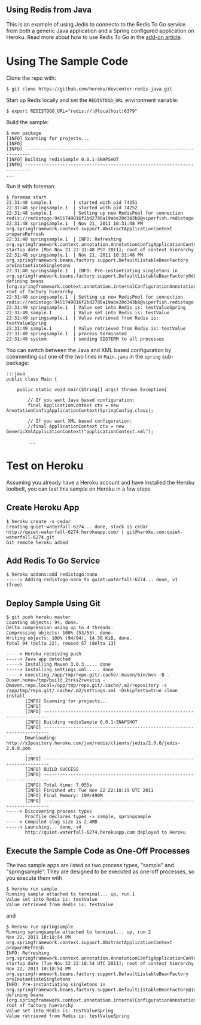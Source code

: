 ## Using Redis from Java

This is an example of using Jedis to connecto to the Redis To Go service from both a generic Java application and a Spring configured application on Heroku. Read more about how to use Redis To Go in the [add-on article](http://devcenter.heroku.com/articles/redistogo).

# Using The Sample Code

Clone the repo with:

    $ git clone https://github.com/heroku/devcenter-redis-java.git

Start up Redis locally and set the `REDISTOGO_URL` environment variable:

    $ export REDISTOGO_URL="redis://:@localhost:6379"

Build the sample:

    $ mvn package
    [INFO] Scanning for projects...
    [INFO]                                                                         
    [INFO] ------------------------------------------------------------------------
    [INFO] Building redisSample 0.0.1-SNAPSHOT
    [INFO] ------------------------------------------------------------------------
    ...

Run it with foreman:

    $ foreman start
    22:31:48 sample.1        | started with pid 74251
    22:31:48 springsample.1  | started with pid 74252
    22:31:48 sample.1        | Setting up new RedisPool for connection redis://redistogo:9451749016f2bd2780a19abe20d343b8@viperfish.redistogo.com:9411/
    22:31:48 springsample.1  | Nov 21, 2011 10:31:48 PM org.springframework.context.support.AbstractApplicationContext prepareRefresh
    22:31:48 springsample.1  | INFO: Refreshing org.springframework.context.annotation.AnnotationConfigApplicationContext@95c083: startup date [Mon Nov 21 22:31:48 PST 2011]; root of context hierarchy
    22:31:48 springsample.1  | Nov 21, 2011 10:31:48 PM org.springframework.beans.factory.support.DefaultListableBeanFactory preInstantiateSingletons
    22:31:48 springsample.1  | INFO: Pre-instantiating singletons in org.springframework.beans.factory.support.DefaultListableBeanFactory@d8d9850: defining beans [org.springframework.context.annotation.internalConfigurationAnnotationProcessor,org.springframework.context.annotation.internalAutowiredAnnotationProcessor,org.springframework.context.annotation.internalRequiredAnnotationProcessor,org.springframework.context.annotation.internalCommonAnnotationProcessor,springConfig,getJedisPool]; root of factory hierarchy
    22:31:48 springsample.1  | Setting up new RedisPool for connection redis://redistogo:9451749016f2bd2780a19abe20d343b8@viperfish.redistogo.com:9411/
    22:31:49 springsample.1  | Value set into Redis is: testValueSpring
    22:31:49 sample.1        | Value set into Redis is: testValue
    22:31:49 springsample.1  | Value retrieved from Redis is: testValueSpring
    22:31:49 sample.1        | Value retrieved from Redis is: testValue
    22:31:49 springsample.1  | process terminated
    22:31:49 system          | sending SIGTERM to all processes


You can switch between the Java and XML based configuration by commenting out one of the two lines in `Main.java` in the `spring` sub-package:

    :::java
    public class Main {

        public static void main(String[] args) throws Exception{

            // If you want Java based configuration:
    		final ApplicationContext ctx = new AnnotationConfigApplicationContext(SpringConfig.class);
    	
    		// If you want XML based configuration:
    		//final ApplicationContext ctx = new GenericXmlApplicationContext("applicationContext.xml");
        
            ...

# Test on Heroku

Assuming you already have a Heroku account and have installed the Heroku toolbelt, you can test this sample on Heroku in a few steps

## Create Heroku App

    $ heroku create -s cedar
    Creating quiet-waterfall-6274... done, stack is cedar
    http://quiet-waterfall-6274.herokuapp.com/ | git@heroku.com:quiet-waterfall-6274.git
    Git remote heroku added

## Add Redis To Go Service

    $ heroku addons:add redistogo:nano
    -----> Adding redistogo:nano to quiet-waterfall-6274... done, v1 (free)

## Deploy Sample Using Git

    $ git push heroku master
    Counting objects: 94, done.
    Delta compression using up to 4 threads.
    Compressing objects: 100% (53/53), done.
    Writing objects: 100% (94/94), 14.58 KiB, done.
    Total 94 (delta 22), reused 57 (delta 13)

    -----> Heroku receiving push
    -----> Java app detected
    -----> Installing Maven 3.0.3..... done
    -----> Installing settings.xml..... done
    -----> executing /app/tmp/repo.git/.cache/.maven/bin/mvn -B -Duser.home=/tmp/build_2trks2rwxstiq -Dmaven.repo.local=/app/tmp/repo.git/.cache/.m2/repository -s /app/tmp/repo.git/.cache/.m2/settings.xml -DskipTests=true clean install
           [INFO] Scanning for projects...
           [INFO]                                                                         
           [INFO] ------------------------------------------------------------------------
           [INFO] Building redisSample 0.0.1-SNAPSHOT
           [INFO] ------------------------------------------------------------------------
           Downloading: http://s3pository.heroku.com/jvm/redis/clients/jedis/2.0.0/jedis-2.0.0.pom
           ...
           [INFO] ------------------------------------------------------------------------
           [INFO] BUILD SUCCESS
           [INFO] ------------------------------------------------------------------------
           [INFO] Total time: 7.055s
           [INFO] Finished at: Tue Nov 22 22:18:19 UTC 2011
           [INFO] Final Memory: 10M/490M
           [INFO] ------------------------------------------------------------------------
    -----> Discovering process types
           Procfile declares types -> sample, springsample
    -----> Compiled slug size is 2.4MB
    -----> Launching... done, v4
           http://quiet-waterfall-6274.herokuapp.com deployed to Heroku

## Execute the Sample Code as One-Off Processes

The two sample apps are listed as two process types, "sample" and "springsample". They are designed to be executed as one-off processes, so you execute them with

    $ heroku run sample
    Running sample attached to terminal... up, run.1
    Value set into Redis is: testValue
    Value retrieved from Redis is: testValue

and

    $ heroku run springsample
    Running springsample attached to terminal... up, run.2
    Nov 22, 2011 10:18:54 PM org.springframework.context.support.AbstractApplicationContext prepareRefresh
    INFO: Refreshing org.springframework.context.annotation.AnnotationConfigApplicationContext@50a9ae05: startup date [Tue Nov 22 22:18:54 UTC 2011]; root of context hierarchy
    Nov 22, 2011 10:18:54 PM org.springframework.beans.factory.support.DefaultListableBeanFactory preInstantiateSingletons
    INFO: Pre-instantiating singletons in org.springframework.beans.factory.support.DefaultListableBeanFactory@1d10c424: defining beans [org.springframework.context.annotation.internalConfigurationAnnotationProcessor,org.springframework.context.annotation.internalAutowiredAnnotationProcessor,org.springframework.context.annotation.internalRequiredAnnotationProcessor,org.springframework.context.annotation.internalCommonAnnotationProcessor,springConfig,getJedisPool]; root of factory hierarchy
    Value set into Redis is: testValueSpring
    Value retrieved from Redis is: testValueSpring

